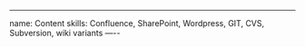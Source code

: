 ---
name: Content
skills:  Confluence, SharePoint, Wordpress, GIT, CVS, Subversion, wiki variants
—--
